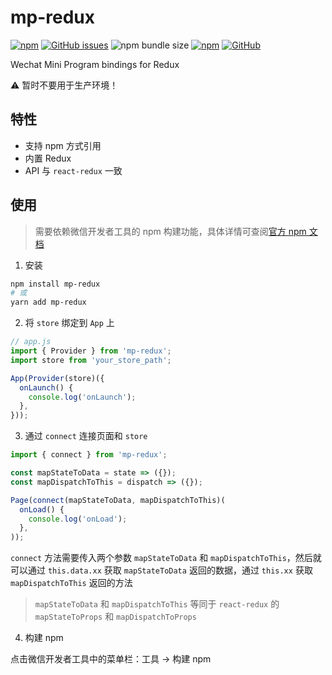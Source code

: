 # mp-redux

[![npm](https://img.shields.io/npm/v/mp-redux.svg?style=flat-square)](https://www.npmjs.com/package/mp-redux)
[![GitHub issues](https://img.shields.io/github/issues/pengtikui/mp-redux.svg?style=flat-square)](https://github.com/pengtikui/mp-redux/issues)
![npm bundle size](https://img.shields.io/bundlephobia/min/mp-redux.svg?style=flat-square)
[![npm](https://img.shields.io/npm/dt/mp-redux.svg?style=flat-square)](https://www.npmjs.com/package/mp-redux)
[![GitHub](https://img.shields.io/github/license/pengtikui/mp-redux.svg?style=flat-square)](https://github.com/pengtikui/mp-redux/blob/master/LICENSE)

Wechat Mini Program bindings for Redux

⚠️ 暂时不要用于生产环境！

## 特性

* 支持 npm 方式引用
* 内置 Redux
* API 与 `react-redux` 一致

## 使用

> 需要依赖微信开发者工具的 npm 构建功能，具体详情可查阅[官方 npm 文档](https://developers.weixin.qq.com/miniprogram/dev/devtools/npm.html)

1. 安装

```bash
npm install mp-redux
# 或
yarn add mp-redux
```

2. 将 `store` 绑定到 `App` 上

```javascript
// app.js
import { Provider } from 'mp-redux';
import store from 'your_store_path';

App(Provider(store)({
  onLaunch() {
    console.log('onLaunch');
  },
}));
```

3. 通过 `connect` 连接页面和 `store`

```javascript
import { connect } from 'mp-redux';

const mapStateToData = state => ({});
const mapDispatchToThis = dispatch => ({});

Page(connect(mapStateToData, mapDispatchToThis)(
  onLoad() {
    console.log('onLoad');
  },
));
```

`connect` 方法需要传入两个参数 `mapStateToData` 和 `mapDispatchToThis`，然后就可以通过 `this.data.xx` 获取 `mapStateToData` 返回的数据，通过 `this.xx` 获取 `mapDispatchToThis` 返回的方法

> `mapStateToData` 和 `mapDispatchToThis` 等同于 `react-redux` 的 `mapStateToProps` 和 `mapDispatchToProps`

4. 构建 npm

点击微信开发者工具中的菜单栏：工具 -> 构建 npm
